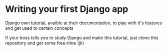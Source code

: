# Writing your first Django app

Django [own tutorial](https://docs.djangoproject.com/en/5.0/intro/), avaible at their documentation, to play with it's features and get used to certain concepts

If your boss tells you to study Django and make this tutorial, just clone this repository and get some free-time (jk)
